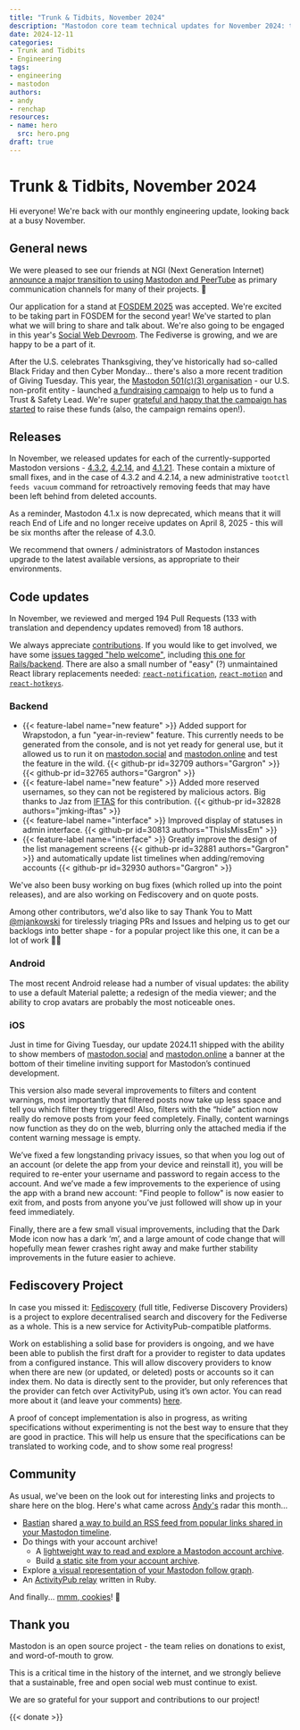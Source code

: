 ```yaml
---
title: "Trunk & Tidbits, November 2024"
description: "Mastodon core team technical updates for November 2024: the latest point releases, progress on Fediscovery, FOSDEM planning, and projects from the developer community."
date: 2024-12-11
categories:
- Trunk and Tidbits
- Engineering
tags:
- engineering
- mastodon
authors:
- andy
- renchap
resources:
- name: hero
  src: hero.png
draft: true
---
```


# Trunk & Tidbits, November 2024

Hi everyone! We're back with our monthly engineering update, looking back at a busy November.

## General news

We were pleased to see our friends at NGI (Next Generation Internet) [announce a major transition to using Mastodon and PeerTube](https://ngi.eu/news/2024/11/29/ngi-projects-adopt-mastodon-and-peertube-as-main-communication-channels/) as  primary communication channels for many of their projects. 🎉

Our application for a stand at [FOSDEM 2025](https://fosdem.org/2025/) was accepted. We're excited to be taking part in FOSDEM for the second year! We've started to plan what we will bring to share and talk about. We're also going to be engaged in this year's [Social Web Devroom](https://socialwebfoundation.org/2024/11/01/fosdem-2025-social-web-devroom-call-for-participation/). The Fediverse is growing, and we are happy to be a part of it.

After the U.S. celebrates Thanksgiving, they've historically had so-called Black Friday and then Cyber Monday... there's also a more recent tradition of Giving Tuesday. This year, the [Mastodon 501(c)(3) organisation](https://blog.joinmastodon.org/2024/04/mastodon-forms-new-u.s.-non-profit/) - our U.S. non-profit entity - launched [a fundraising campaign](https://givebutter.com/givingmastodon) to help us to fund a Trust & Safety Lead. We're super [grateful and happy that the campaign has started](https://mastodon.social/@Mastodon/113631034747345380) to raise these funds (also, the campaign remains open!).

## Releases

In November, we released updates for each of the currently-supported Mastodon versions - [4.3.2](https://github.com/mastodon/mastodon/releases/tag/v4.3.2), [4.2.14](https://github.com/mastodon/mastodon/releases/tag/v4.2.14), and [4.1.21](https://github.com/mastodon/mastodon/releases/tag/v4.1.21). These contain a mixture of small fixes, and in the case of 4.3.2 and 4.2.14, a new administrative `tootctl feeds vacuum` command for retroactively removing feeds that may have been left behind from deleted accounts.

As a reminder, Mastodon 4.1.x is now deprecated, which means that it will reach End of Life and no longer receive updates on April 8, 2025 - this will be six months after the release of 4.3.0.

We recommend that owners / administrators of Mastodon instances upgrade to the latest available versions, as appropriate to their environments.

## Code updates

In November, we reviewed and merged 194 Pull Requests (133 with translation and dependency updates removed) from 18 authors.

We always appreciate [contributions](https://github.com/mastodon/.github/blob/main/CONTRIBUTING.md). If you would like to get involved, we have some [issues tagged "help welcome"](https://github.com/mastodon/mastodon/labels/help%20welcome), including [this one for Rails/backend](https://github.com/mastodon/mastodon/issues/32023). There are also a small number of "easy" (?) unmaintained React library replacements needed: [`react-notification`](https://github.com/mastodon/mastodon/issues/30438),  [`react-motion`](https://github.com/mastodon/mastodon/issues/30437) and [`react-hotkeys`](https://github.com/mastodon/mastodon/issues/30436).

### Backend

<div class="features-list">

- {{< feature-label name="new feature" >}} Added support for Wrapstodon, a fun "year-in-review" feature. This currently needs to be generated from the console, and is not yet ready for general use, but it allowed us to run it on [mastodon.social](http://mastodon.social) and [mastodon.online](http://mastodon.online) and test the feature in the wild. {{< github-pr id=32709 authors="Gargron" >}} {{< github-pr id=32765 authors="Gargron" >}}
- {{< feature-label name="new feature" >}} Added more reserved usernames, so they can not be registered by malicious actors. Big thanks to Jaz from [IFTAS](https://about.iftas.org/) for this contribution. {{< github-pr id=32828 authors="jmking-iftas" >}}
- {{< feature-label name="interface" >}} Improved display of statuses in admin interface.  {{< github-pr id=30813 authors="ThisIsMissEm" >}}
- {{< feature-label name="interface" >}} Greatly improve the design of the list management screens {{< github-pr id=32881 authors="Gargron" >}} and automatically update list timelines when adding/removing accounts {{< github-pr id=32930 authors="Gargron" >}}

</div>

We've also been busy working on bug fixes (which rolled up into the point releases), and are also working on Fediscovery and on quote posts.

Among other contributors, we'd also like to say Thank You to Matt [@mjankowski](https://github.com/mjankowski) for tirelessly triaging PRs and Issues and helping us to get our backlogs into better shape - for a popular project like this one, it can be a lot of work 🙏🏻


### Android

The most recent Android release had a number of visual updates: the ability to use a default Material palette; a redesign of the media viewer; and the ability to crop avatars are probably the most noticeable ones.

### iOS

Just in time for Giving Tuesday, our update 2024.11 shipped with the ability to show members of [mastodon.social](http://mastodon.social) and [mastodon.online](http://mastodon.online) a banner at the bottom of their timeline inviting support for Mastodon’s continued development.

This version also made several improvements to filters and content warnings, most importantly that filtered posts now take up less space and tell you which filter they triggered! Also, filters with the “hide” action now really do remove posts from your feed completely. Finally, content warnings now function as they do on the web, blurring only the attached media if the content warning message is empty.

We’ve fixed a few longstanding privacy issues, so that when you log out of an account (or delete the app from your device and reinstall it), you will be required to re-enter your username and password to regain access to the account. And we’ve made a few improvements to the experience of using the app with a brand new account: "Find people to follow" is now easier to exit from, and posts from anyone you’ve just followed will show up in your feed immediately.

Finally, there are a few small visual improvements, including that the Dark Mode icon now has a dark ‘m’, and a large amount of code change that will hopefully mean fewer crashes right away and make further stability improvements in the future easier to achieve.

## Fediscovery Project

In case you missed it: [Fediscovery](https://www.fediscovery.org/) (full title, Fediverse Discovery Providers) is a project to explore decentralised search and discovery for the Fediverse as a whole. This is a new service for ActivityPub-compatible platforms.

Work on establishing a solid base for providers is ongoing, and we have been able to publish the first draft for a provider to register to data updates from a configured instance. This will allow discovery providers to know when there are new (or updated, or deleted) posts or accounts so it can index them. No data is directly sent to the provider, but only references that the provider can fetch over ActivityPub, using it’s own actor. You can read more about it (and leave your comments) [here](https://github.com/mastodon/fediverse_auxiliary_service_provider_specifications/pull/36).

A proof of concept implementation is also in progress, as writing specifications without experimenting is not the best way to ensure that they are good in practice. This will help us ensure that the specifications can be translated to working code, and to show some real progress!

## Community

As usual, we've been on the look out for interesting links and projects to share here on the blog. Here's what came across [Andy's](https://macaw.social/@andypiper) radar this month...

- [Bastian](https://scholar.social/@gedankenstuecke) shared [a way to build an RSS feed from popular links shared in your Mastodon timeline](https://tzovar.as/mastodon-rss/).
- Do things with your account archive!
  - A [lightweight way to read and explore a Mastodon account archive](https://github.com/s427/MARL).
  - Build [a static site from your account archive](https://github.com/lmorchard/fossilizer).
- Explore [a visual representation of your Mastodon follow graph](https://github.com/AMNatty/Mastodon-Circles).
- An [ActivityPub relay](https://s-h-gamelinks.github.io/activity-pub-relay/) written in Ruby.

And finally... [mmm, cookies](https://fosstodon.org/@batvin3211/113624161661746400)! 🍪

## Thank you

Mastodon is an open source project - the team relies on donations to exist, and word-of-mouth to grow.

This is a critical time in the history of the internet, and we strongly believe that a sustainable, free and open social web must continue to exist.

We are so grateful for your support and contributions to our project!

{{< donate >}}
